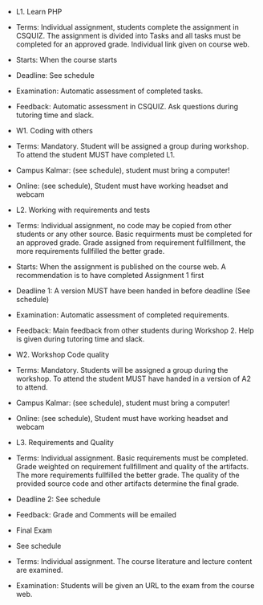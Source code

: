  * L1. Learn PHP
  * Terms: Individual assignment, students complete the assignment in CSQUIZ. The assignment is divided into Tasks and all tasks must be completed for an approved grade. Individual link given on course web. 
  * Starts: When the course starts
  * Deadline: See schedule
  * Examination: Automatic assessment of completed tasks.
  * Feedback: Automatic assessment in CSQUIZ. Ask questions during tutoring time and slack.
 * W1. Coding with others
  * Terms: Mandatory. Student will be assigned a group during workshop. To attend the student MUST have completed L1.
  * Campus Kalmar: (see schedule), student must bring a computer!
  * Online: (see schedule), Student must have working headset and webcam
  
 * L2. Working with requirements and tests
  * Terms: Individual assignment, no code may be copied from other students or any other source. 
    Basic requirments must be completed for an approved grade. Grade assigned from requirement fullfillment, the more requirements fullfilled the better grade.
  * Starts: When the assignment is published on the course web. A recommendation is to have completed Assignment 1 first
  * Deadline 1: A version MUST have been handed in before deadline (See schedule)
  * Examination: Automatic assessment of completed requirements. 
  * Feedback: Main feedback from other students during Workshop 2. Help is given during tutoring time and slack.
 
 * W2. Workshop Code quality
  * Terms: Mandatory. Students will be assigned a group during the workshop. To attend the student MUST have handed in a version of A2 to attend.
  * Campus Kalmar: (see schedule), student must bring a computer!
  * Online: (see schedule), Student must have working headset and webcam

 * L3. Requirements and Quality
  * Terms: Individual assignment. Basic requirements must be completed. Grade weighted on requirement fullfillment and quality of the artifacts. The more requirements fullfilled the better grade. The quality of the provided source code and other artifacts determine the final grade.
  * Deadline 2: See schedule
  * Feedback: Grade and Comments will be emailed

 * Final Exam 
  * See schedule
  * Terms: Individual assignment. The course literature and lecture content are examined.
  * Examination: Students will be given an URL to the exam from the course web.
